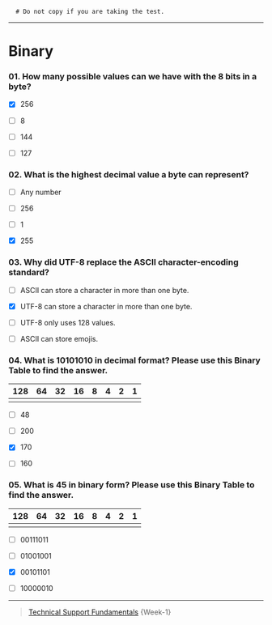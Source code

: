 ```
  # Do not copy if you are taking the test.
```
--- 

# Binary 


### 01. How many possible values can we have with the 8 bits in a byte?
  
- [x] 256  
- [ ] 8  
- [ ] 144  
- [ ] 127


### 02. What is the highest decimal value a byte can represent?
  
- [ ] Any number  
- [ ] 256  
- [ ] 1  
- [x] 255
 
 
### 03. Why did UTF-8 replace the ASCII character-encoding standard?
  
- [ ] ASCII can store a character in more than one byte.   
- [x] UTF-8 can store a character in more than one byte.  
- [ ] UTF-8 only uses 128 values.  
- [ ] ASCII can store emojis.


### 04. What is 10101010 in decimal format? Please use this Binary Table to find the answer.

| 128 | 64 | 32 | 16 | 8 | 4 | 2  | 1 | 
| --- | -- | -- | -- | - | - | -  | - | 
|     |    |    |    |   |   |    |   | 
    
- [ ] 48  
- [ ] 200  
- [x] 170  
- [ ] 160


### 05. What is 45 in binary form? Please use this Binary Table to find the answer.

| 128 | 64 | 32 | 16 | 8 | 4 | 2  | 1 | 
| --- | -- | -- | -- | - | - | -  | - | 
|     |    |    |    |   |   |    |   | 
  
- [ ] 00111011  
- [ ] 01001001  
- [x] 00101101   
- [ ] 10000010



--- 
> [Technical Support Fundamentals](https://www.coursera.org/learn/technical-support-fundamentals/) {Week-1}
